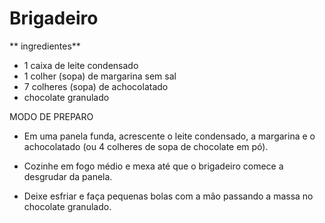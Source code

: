 # Brigadeiro
** ingredientes**
 - 1 caixa de leite condensado
 - 1 colher (sopa) de margarina sem sal
 - 7 colheres (sopa) de achocolatado
 - chocolate granulado

MODO DE PREPARO

  -  Em uma panela funda, acrescente o leite condensado, a margarina e o achocolatado (ou 4 colheres de sopa de chocolate em pó).

 -  Cozinhe em fogo médio e mexa até que o brigadeiro comece a desgrudar da panela.

 -  Deixe esfriar e faça pequenas bolas com a mão passando a massa no chocolate granulado.


